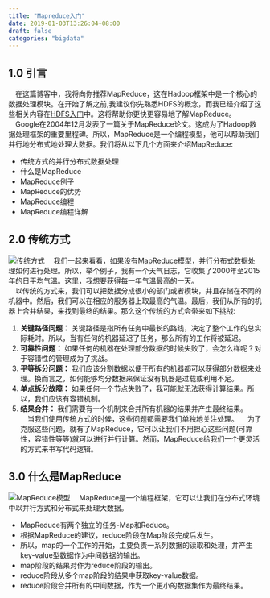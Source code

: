 ```yaml
---
title: "Mapreduce入门"
date: 2019-01-03T13:26:04+08:00
draft: false
categories: "bigdata"
---
```

## 1.0 引言
&emsp;在这篇博客中，我将向你推荐MapReduce，这在Hadoop框架中是一个核心的数据处理模块。在开始了解之前,我建议你先熟悉HDFS的概念，而我已经介绍了这些相关内容在[HDFS入门](https://www.edureka.co/blog/apache-hadoop-hdfs-architecture/)中。这将帮助你更快更容易地了解MapReduce。  
&emsp;Google在2004年12月发表了一篇关于MapReduce论文。这成为了Hadoop数据处理框架的重要里程碑。所以，MapReduce是一个编程模型，他可以帮助我们并行地分布式地处理大数据。我们将从以下几个方面来介绍MapReduce:

* 传统方式的并行分布式数据处理
* 什么是MapReduce
* MapReduce例子
* MapReduce的优势
* MapReduce编程
* MapReduce编程详解

## 2.0 传统方式
![传统方式](../images/mapreduce/Traditional-Way-MapReduce-Tutorial-Edureka-4.png)
&emsp;我们一起来看看，如果没有MapReduce模型，并行分布式数据处理如何进行处理。所以，举个例子，我有一个天气日志，它收集了2000年至2015年的日平均气温。这里，我想要获得每一年气温最高的一天。  
&emsp;以传统的方式来，我们可以把数据分成很小的部门或者模块，并且存储在不同的机器中。然后，我们可以在相应的服务器上取最高的气温。最后，我们从所有的机器上合并结果，来找到最终的结果。那么这个传统的方式会带来如下挑战:  
1. **关键路径问题：** 关键路径是指所有任务中最长的路线，决定了整个工作的总实际耗时。所以，当有任何的机器延迟了任务，那么所有的工作将被延迟。  
2. **可靠性问题：** 如果任何的机器在处理部分数据的时候失败了，会怎么样呢？对于容错性的管理成为了挑战。  
3. **平等拆分问题：** 我们应该分割数据以便于所有的机器都可以获得部分数据来处理。换而言之，如何能够均分数据来保证没有机器是过载或利用不足。  
4. **单点拆分故障：** 如果任何一个节点失败了，我可能就无法获得计算结果。所以，我们应该有容错机制。  
5. **结果合并：** 我们需要有一个机制来合并所有机器的结果并产生最终结果。  
&emsp;当我们使用传统方式的时候，这些问题都需要我们单独地关注处理。
&emsp;为了克服这些问题，就有了MapReduce，它可以让我们不用担心这些问题(可靠性，容错性等等)就可以进行并行计算。然而，MapReduce给我们一个更灵活的方式来书写代码逻辑。

## 3.0 什么是MapReduce
![MapReduce模型](../images/mapreduce/MapReduce-Anatomy-MapReduce-Tutorial-Edureka-1.png)
&emsp;MapReduce是一个编程框架，它可以让我们在分布式环境中以并行方式和分布式来处理大数据。

* MapReduce有两个独立的任务-Map和Reduce。
* 根据MapReduce的建议，reduce阶段在Map阶段完成后发生。
* 所以，map的一个工作的开始，主要负责一系列数据的读取和处理，并产生key-value型数据作为中间数据的输出。
* map阶段的结果对作为reduce阶段的输出。
* reduce阶段从多个map阶段的结果中获取key-value数据。
* reduce阶段合并所有的中间数据，作为一个更小的数据集作为最终结果。
